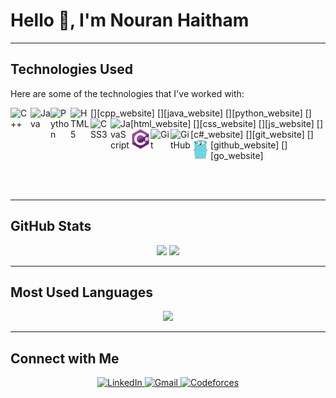 # Hello 👋, I'm Nouran Haitham

---

## Technologies Used

Here are some of the technologies that I've worked with:


[<img align="left" alt="C++" width="32px" src="https://cdn.jsdelivr.net/gh/devicons/devicon/icons/cplusplus/cplusplus-original.svg" />][cpp_website]
[<img align="left" alt="Java" width="32px" src="https://cdn.jsdelivr.net/gh/devicons/devicon/icons/java/java-original.svg" />][java_website]
[<img align="left" alt="Python" width="32px" src="https://cdn.jsdelivr.net/gh/devicons/devicon/icons/python/python-original.svg" />][python_website]
[<img align="left" alt="HTML5" width="32px" src="https://cdn.jsdelivr.net/gh/devicons/devicon/icons/html5/html5-original.svg" />][html_website]
[<img align="left" alt="CSS3" width="32px" src="https://cdn.jsdelivr.net/gh/devicons/devicon/icons/css3/css3-original.svg" />][css_website]
[<img align="left" alt="JavaScript" width="32px" src="https://cdn.jsdelivr.net/gh/devicons/devicon/icons/javascript/javascript-original.svg" />][js_website]
[<img align="left" alt="SQLite" width="32px" src="https://github.com/devicons/devicon/blob/v2.16.0/icons/csharp/csharp-original.svg" />][c#_website]
[<img align="left" alt="Git" width="32px" src="https://cdn.jsdelivr.net/gh/devicons/devicon/icons/git/git-original.svg" />][git_website]
[<img align="left" alt="GitHub" width="32px" src="https://cdn.jsdelivr.net/gh/devicons/devicon/icons/github/github-original.svg" />][github_website]
[<img align="left" alt="Linux" width="32px" src="https://github.com/devicons/devicon/blob/v2.16.0/icons/go/go-original.svg" />][go_website]

<br />
<br />

---

## GitHub Stats

<p align="center">
  <img width="45%" src="https://github-readme-stats.vercel.app/api?username=NouranHaitham&show_icons=true&hide=issues" />
  <img width="45%" src="https://github-readme-streak-stats.herokuapp.com?user=NouranHaitham" />
</p>

---

## Most Used Languages

<p align="center">
  <img width="45%" src="https://github-readme-stats.vercel.app/api/top-langs/?username=NouranHaitham&layout=compact" />
</p>

---

## Connect with Me

<p align="center">
  <a href="https://www.linkedin.com/in/nouran-haitham/">
    <img alt="LinkedIn" src="https://img.shields.io/badge/LinkedIn-%230077B5.svg?style=flat-square&logo=linkedin&logoColor=white" />
  </a>
  <a href="mailto:nouranhaitham233@gmail.com">
    <img alt="Gmail" src="https://img.shields.io/badge/Gmail-D14836?style=flat-square&logo=gmail&logoColor=white" />
  </a>
  <a href="https://www.codeforces.com/profile/NouranHaitham">
    <img alt="Codeforces" src="https://img.shields.io/badge/Codeforces-1F8ACB?style=flat-square&logo=codeforces&logoColor=white" />
  </a>
  <!-- Add more social icons as needed -->
</p>
